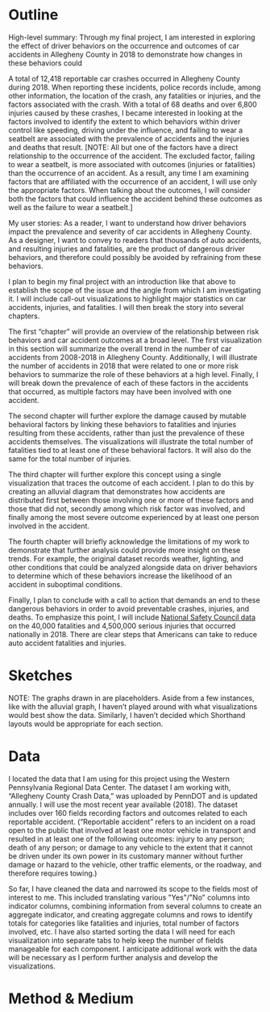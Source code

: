# Outline
High-level summary: Through my final project, I am interested in exploring the effect of driver behaviors on the occurrence and outcomes of car accidents in Allegheny County in 2018 to demonstrate how changes in these behaviors could 

A total of 12,418 reportable car crashes occurred in Allegheny County during 2018. When reporting these incidents, police records include, among other information, the location of the crash, any fatalities or injuries, and the factors associated with the crash. With a total of 68 deaths and over 6,800 injuries caused by these crashes, I became interested in looking at the factors involved to identify the extent to which behaviors within driver control like speeding, driving under the influence, and failing to wear a seatbelt are associated with the prevalence of accidents and the injuries and deaths that result. [NOTE: All but one of the factors have a direct relationship to the occurrence of the accident. The excluded factor, failing to wear a seatbelt, is more associated with outcomes (injuries or fatalities) than the occurrence of an accident. As a result, any time I am examining factors that are affiliated with the occurrence of an accident, I will use only the appropriate factors. When talking about the outcomes, I will consider both the factors that could influence the accident behind these outcomes as well as the failure to wear a seatbelt.]

My user stories:
As a reader, I want to understand how driver behaviors impact the prevalence and severity of car accidents in Allegheny County.
As a designer, I want to convey to readers that thousands of auto accidents, and resulting injuries and fatalities, are the product of dangerous driver behaviors, and therefore could possibly be avoided by refraining from these behaviors.

I plan to begin my final project with an introduction like that above to establish the scope of the issue and the angle from which I am investigating it. I will include call-out visualizations to highlight major statistics on car accidents, injuries, and fatalities. I will then break the story into several chapters.

The first “chapter” will provide an overview of the relationship between risk behaviors and car accident outcomes at a broad level. The first visualization in this section will summarize the overall trend in the number of car accidents from 2008-2018 in Allegheny County. Additionally, I will illustrate the number of accidents in 2018 that were related to one or more risk behaviors to summarize the role of these behaviors at a high level. Finally, I will break down the prevalence of each of these factors in the accidents that occurred, as multiple factors may have been involved with one accident.

The second chapter will further explore the damage caused by mutable behavioral factors by linking these behaviors to fatalities and injuries resulting from these accidents, rather than just the prevalence of these accidents themselves. The visualizations will illustrate the total number of fatalities tied to at least one of these behavioral factors. It will also do the same for the total number of injuries.

The third chapter will further explore this concept using a single visualization that traces the outcome of each accident. I plan to do this by creating an alluvial diagram that demonstrates how accidents are distributed first between those involving one or more of these factors and those that did not, secondly among which risk factor was involved, and finally among the most severe outcome experienced by at least one person involved in the accident.

The fourth chapter will briefly acknowledge the limitations of my work to demonstrate that further analysis could provide more insight on these trends. For example, the original dataset records weather, lighting, and other conditions that could be analyzed alongside data on driver behaviors to determine which of these behaviors increase the likelihood of an accident in suboptimal conditions.

Finally, I plan to conclude with a call to action that demands an end to these dangerous behaviors in order to avoid preventable crashes, injuries, and deaths. To emphasize this point, I will include [National Safety Council data](https://www.nsc.org/road-safety/safety-topics/fatality-estimates) on the 40,000 fatalities and 4,500,000 serious injuries that occurred nationally in 2018. There are clear steps that Americans can take to reduce auto accident fatalities and injuries.

# Sketches
NOTE: The graphs drawn in are placeholders. Aside from a few instances, like with the alluvial graph, I haven’t played around with what visualizations would best show the data. Similarly, I haven’t decided which Shorthand layouts would be appropriate for each section.

# Data
I located the data that I am using for this project using the Western Pennsylvania Regional Data Center. The dataset I am working with, “Allegheny County Crash Data,” was uploaded by PennDOT and is updated annually. I will use the most recent year available (2018). The dataset includes over 160 fields recording factors and outcomes related to each reportable accident. (“Reportable accident” refers to an incident on a road open to the public that involved at least one motor vehicle in transport and resulted in at least one of the following outcomes: injury to any person; death of any person; or damage to any vehicle to the extent that it cannot be driven under its own power in its customary manner without further damage or hazard to the vehicle, other traffic elements, or the roadway, and therefore requires towing.)

So far, I have cleaned the data and narrowed its scope to the fields most of interest to me. This included translating various "Yes"/"No" columns into indicator columns, combining information from several columns to create an aggregate indicator, and creating aggregate columns and rows to identify totals for categories like fatalities and injuries, total number of factors involved, etc. I have also started sorting the data I will need for each visualization into separate tabs to help keep the number of fields manageable for each component. I anticipate additional work with the data will be necessary as I perform further analysis and develop the visualizations.


# Method & Medium
